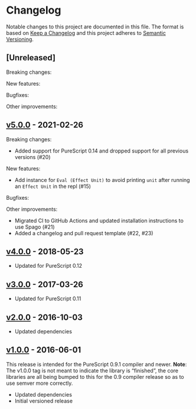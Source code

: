 # Changelog

Notable changes to this project are documented in this file. The format is based on [Keep a Changelog](https://keepachangelog.com/en/1.0.0/) and this project adheres to [Semantic Versioning](https://semver.org/spec/v2.0.0.html).

## [Unreleased]

Breaking changes:

New features:

Bugfixes:

Other improvements:

## [v5.0.0](https://github.com/purescript/purescript-psci-support/releases/tag/v5.0.0) - 2021-02-26

Breaking changes:
- Added support for PureScript 0.14 and dropped support for all previous versions (#20)

New features:
- Add instance for `Eval (Effect Unit)` to avoid printing `unit` after running an `Effect Unit` in the repl (#15)

Bugfixes:

Other improvements:
- Migrated CI to GitHub Actions and updated installation instructions to use Spago (#21)
- Added a changelog and pull request template (#22, #23)

## [v4.0.0](https://github.com/purescript/purescript-psci-support/releases/tag/v4.0.0) - 2018-05-23

- Updated for PureScript 0.12

## [v3.0.0](https://github.com/purescript/purescript-psci-support/releases/tag/v3.0.0) - 2017-03-26

- Updated for PureScript 0.11

## [v2.0.0](https://github.com/purescript/purescript-psci-support/releases/tag/v2.0.0) - 2016-10-03

- Updated dependencies

## [v1.0.0](https://github.com/purescript/purescript-psci-support/releases/tag/v1.0.0) - 2016-06-01

This release is intended for the PureScript 0.9.1 compiler and newer. **Note**: The v1.0.0 tag is not meant to indicate the library is “finished”, the core libraries are all being bumped to this for the 0.9 compiler release so as to use semver more correctly.

- Updated dependencies
- Initial versioned release
